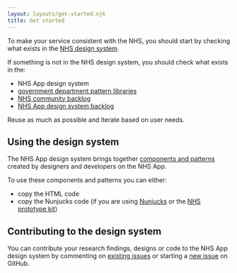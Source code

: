 ```yaml
---
layout: layouts/get-started.njk
title: Get started
---
```


To make your service consistent with the NHS, you should start by checking what exists in the [NHS design system](https://service-manual.nhs.uk/design-system).

If something is not in the NHS design system, you should check what exists in the:

- NHS App design system
- [government department pattern libraries](https://github.com/ctdesign/gov-design-systems-list)
- [NHS community backlog](https://github.com/nhsuk/nhsuk-service-manual-community-backlog)
- [NHS App design system backlog](https://github.com/orgs/nhsuk/projects/8)

Reuse as much as possible and iterate based on user needs.

## Using the design system

The NHS App design system brings together [components and patterns](/components/) created by designers and developers on the NHS App.

To use these components and patterns you can either:

- copy the HTML code
- copy the Nunjucks code (if you are using [Nunjucks](https://mozilla.github.io/nunjucks/) or the [NHS prototype kit](https://nhsuk-prototype-kit.azurewebsites.net/docs))

## Contributing to the design system

You can contribute your research findings, designs or code to the NHS App design system by commenting on [existing issues](https://github.com/orgs/nhsuk/projects/8) or starting a [new issue](https://github.com/nhsuk/nhsapp-frontend/issues/new/choose) on GitHub.
